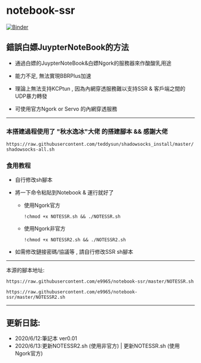 # notebook-ssr
[![Binder](https://mybinder.org/badge_logo.svg)](https://mybinder.org/v2/gh/e9965/notebook-ssr/master)


## 錯誤白嫖JuypterNoteBook的方法

- 通過白嫖的JuypterNoteBook&白嫖Ngork的服務器來作酸酸乳用途

- 能力不足, 無法實現BBRPlus加速

- 理論上無法支持KCPtun , 因為內網穿透服務難以支持SSR & 客戶端之間的UDP暴力轉發

- 可使用官方Ngork or Servo 的內網穿透服務
***
### 本搭建過程使用了 "秋水逸冰"大佬 的搭建腳本 && 感謝大佬

`https://raw.githubusercontent.com/teddysun/shadowsocks_install/master/shadowsocks-all.sh`

### 食用教程
- 自行修改sh腳本
- 將一下命令粘貼到Notebook & 運行就好了

  - 使用Ngork官方
  
    `!chmod +x NOTESSR.sh && ./NOTESSR.sh`

  - 使用Ngork非官方
  
     `!chmod +x NOTESSR2.sh && ./NOTESSR2.sh`
  
- 如需修改鏈接密碼/協議等 , 請自行修改SSR sh腳本
***
本源的腳本地址:

`https://raw.githubusercontent.com/e9965/notebook-ssr/master/NOTESSR.sh`

`https://raw.githubusercontent.com/e9965/notebook-ssr/master/NOTESSR2.sh`

***


## 更新日誌:

- 2020/6/12:筆記本 ver0.01 
- 2020/6/13:更新NOTESSR2.sh (使用非官方) | 更新NOTESSR.sh (使用Ngork官方) 
